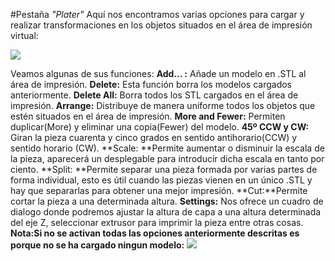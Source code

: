#Pestaña *"Plater"*
Aquí nos encontramos varias opciones para cargar y realizar transformaciones en los objetos situados en el área de impresión virtual:

![](https://puu.sh/tuGUI/3f7309b1c9.png)

Veamos algunas de sus funciones:
**Add... :** Añade un modelo en .STL al área de impresión.
**Delete:** Esta función borra los modelos cargados anteriormente.
**Delete All:** Borra todos los STL cargados en el área de impresión.
**Arrange:** Distribuye de manera uniforme todos los objetos que estén situados en el área de impresión.
**More and Fewer:** Permiten duplicar(More) y eliminar una copia(Fewer) del modelo.
**45º CCW y CW:** Giran la pieza cuarenta y cinco grados en sentido antihorario(CCW) y sentido horario (CW).
**Scale: **Permite aumentar o disminuir la escala de la pieza, aparecerá un desplegable para introducir dicha escala en tanto por ciento.
**Split: **Permite separar una pieza formada por varias partes de forma individual, esto es útil cuando las piezas vienen en un único .STL y hay que separarlas para obtener una mejor impresión.
**Cut:**Permite cortar la pieza a una determinada altura.
**Settings:** Nos ofrece un cuadro de dialogo donde podremos ajustar la  altura de capa a una altura determinada del eje Z, seleccionar extrusor para imprimir la pieza entre otras cosas.
**Nota:Si no se activan todas las opciones anteriormente descritas es porque no se ha cargado ningun modelo:**
![](https://puu.sh/tuIjB/b63007c135.png) 



